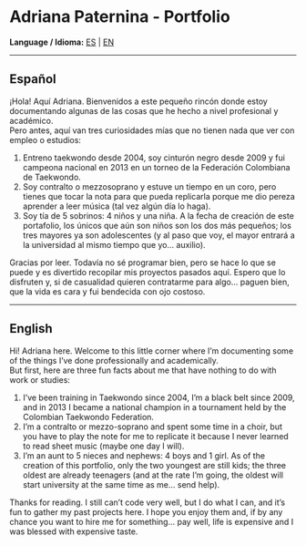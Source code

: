 # Adriana Paternina - Portfolio

**Language / Idioma:** [ES](README.md) | [EN](README_en.md)  

---

## Español

¡Hola! Aquí Adriana. Bienvenidos a este pequeño rincón donde estoy documentando algunas de las cosas que he hecho a nivel profesional y académico.  
Pero antes, aquí van tres curiosidades mías que no tienen nada que ver con empleo o estudios:

1. Entreno taekwondo desde 2004, soy cinturón negro desde 2009 y fui campeona nacional en 2013 en un torneo de la Federación Colombiana de Taekwondo.  
2. Soy contralto o mezzosoprano y estuve un tiempo en un coro, pero tienes que tocar la nota para que pueda replicarla porque me dio pereza aprender a leer música (tal vez algún día lo haga).  
3. Soy tía de 5 sobrinos: 4 niños y una niña. A la fecha de creación de este portafolio, los únicos que aún son niños son los dos más pequeños; los tres mayores ya son adolescentes (y al paso que voy, el mayor entrará a la universidad al mismo tiempo que yo… auxilio).

Gracias por leer. Todavía no sé programar bien, pero se hace lo que se puede y es divertido recopilar mis proyectos pasados aquí. Espero que lo disfruten y, si de casualidad quieren contratarme para algo... paguen bien, que la vida es cara y fui bendecida con ojo costoso.

---

## English

Hi! Adriana here. Welcome to this little corner where I’m documenting some of the things I’ve done professionally and academically.  
But first, here are three fun facts about me that have nothing to do with work or studies:

1. I’ve been training in Taekwondo since 2004, I’m a black belt since 2009, and in 2013 I became a national champion in a tournament held by the Colombian Taekwondo Federation.  
2. I’m a contralto or mezzo-soprano and spent some time in a choir, but you have to play the note for me to replicate it because I never learned to read sheet music (maybe one day I will).  
3. I’m an aunt to 5 nieces and nephews: 4 boys and 1 girl. As of the creation of this portfolio, only the two youngest are still kids; the three oldest are already teenagers (and at the rate I’m going, the oldest will start university at the same time as me… send help).

Thanks for reading. I still can’t code very well, but I do what I can, and it’s fun to gather my past projects here. I hope you enjoy them and, if by any chance you want to hire me for something… pay well, life is expensive and I was blessed with expensive taste.

